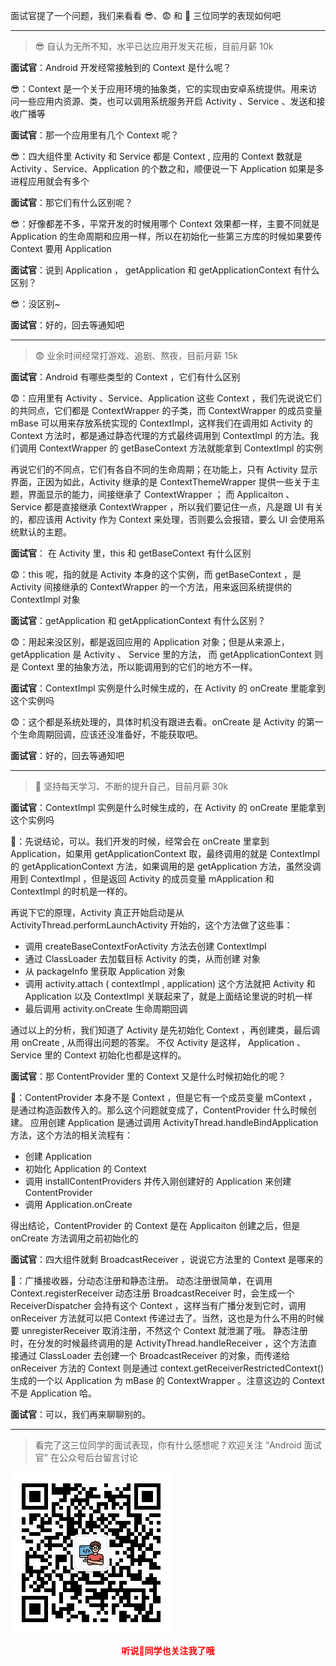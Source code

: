 面试官提了一个问题，我们来看看 😎、😨 和 🤔️ 三位同学的表现如何吧

---
>😎 自认为无所不知，水平已达应用开发天花板，目前月薪 10k

**面试官**：Android 开发经常接触到的 Context 是什么呢？

😎：Context 是一个关于应用环境的抽象类，它的实现由安卓系统提供。用来访问一些应用内资源、类，也可以调用系统服务开启 Activity 、Service 、发送和接收广播等

**面试官**：那一个应用里有几个 Context 呢？

😎：四大组件里 Activity 和 Service 都是 Context , 应用的 Context 数就是 Activity 、Service、Application 的个数之和，顺便说一下 Application 如果是多进程应用就会有多个

**面试官**：那它们有什么区别呢？

😎：好像都差不多，平常开发的时候用哪个 Context 效果都一样，主要不同就是 Application 的生命周期和应用一样，所以在初始化一些第三方库的时候如果要传 Context 要用 Application

**面试官**：说到 Application ， getApplication 和 getApplicationContext 有什么区别？

😎：没区别~

**面试官**：好的，回去等通知吧

---
>😨 业余时间经常打游戏、追剧、熬夜，目前月薪 15k

**面试官**：Android 有哪些类型的 Context ，它们有什么区别

😨：应用里有 Activity 、Service、Application 这些 Context ，我们先说说它们的共同点，它们都是 ContextWrapper 的子类，而 ContextWrapper 的成员变量 mBase 可以用来存放系统实现的 ContextImpl，这样我们在调用如 Activity 的 Context 方法时，都是通过静态代理的方式最终调用到 ContextImpl 的方法。我们调用 ContextWrapper 的 getBaseContext 方法就能拿到 ContextImpl 的实例

再说它们的不同点，它们有各自不同的生命周期；在功能上，只有 Activity 显示界面，正因为如此，Activity 继承的是 ContextThemeWrapper 提供一些关于主题，界面显示的能力，间接继承了 ContextWrapper ； 而 Applicaiton 、Service 都是直接继承 ContextWrapper ，所以我们要记住一点，凡是跟 UI 有关的，都应该用 Activity 作为 Context 来处理，否则要么会报错，要么 UI 会使用系统默认的主题。

**面试官**： 在 Activity 里，this 和 getBaseContext 有什么区别

😨：this 呢，指的就是 Activity 本身的这个实例，而 getBaseContext ，是 Activity 间接继承的 ContextWrapper 的一个方法，用来返回系统提供的 ContextImpl 对象


**面试官**：getApplication 和 getApplicationContext 有什么区别？

😨：用起来没区别，都是返回应用的 Application 对象；但是从来源上， getApplication 是 Activity 、 Service 里的方法， 而 getApplicationContext 则是 Context 里的抽象方法，所以能调用到的它们的地方不一样。

**面试官**：ContextImpl 实例是什么时候生成的，在 Activity 的 onCreate 里能拿到这个实例吗

😨：这个都是系统处理的，具体时机没有跟进去看。onCreate 是 Activity 的第一个生命周期回调，应该还没准备好，不能获取吧。

**面试官**：好的，回去等通知吧

---
>🤔️ 坚持每天学习、不断的提升自己，目前月薪 30k

**面试官**：ContextImpl 实例是什么时候生成的，在 Activity 的 onCreate 里能拿到这个实例吗

🤔️：先说结论，可以。我们开发的时候，经常会在 onCreate 里拿到 Application，如果用 getApplicationContext 取，最终调用的就是 ContextImpl 的 getApplicationContext 方法，如果调用的是 getApplication 方法，虽然没调用到 ContextImpl ，但是返回 Activity 的成员变量 mApplication 和 ContextImpl 的时机是一样的。

再说下它的原理，Activity 真正开始启动是从 ActivityThread.performLaunchActivity 开始的，这个方法做了这些事：
* 调用 createBaseContextForActivity 方法去创建 ContextImpl
* 通过 ClassLoader 去加载目标 Activity 的类，从而创建 对象
* 从 packageInfo 里获取 Application 对象
* 调用 activity.attach ( contextImpl , application) 这个方法就把 Activity 和 Application 以及 ContextImpl 关联起来了，就是上面结论里说的时机一样
* 最后调用 activity.onCreate 生命周期回调

通过以上的分析，我们知道了 Activity 是先初始化 Context ，再创建类，最后调用 onCreate , 从而得出问题的答案。
不仅 Activity 是这样， Application 、Service 里的 Context 初始化也都是这样的。

**面试官**：那 ContentProvider 里的 Context 又是什么时候初始化的呢？

🤔️：ContentProvider 本身不是 Context ，但是它有一个成员变量 mContext ，是通过构造函数传入的。那么这个问题就变成了，ContentProvider 什么时候创建。
应用创建 Application 是通过调用 ActivityThread.handleBindApplication 方法，这个方法的相关流程有：
* 创建 Application 
* 初始化 Application 的 Context 
* 调用 installContentProviders 并传入刚创建好的 Application 来创建 ContentProvider
* 调用 Application.onCreate

得出结论，ContentProvider 的 Context 是在 Applicaiton 创建之后，但是 onCreate 方法调用之前初始化的

**面试官**：四大组件就剩 BroadcastReceiver ，说说它方法里的 Context 是哪来的

🤔️：广播接收器，分动态注册和静态注册。
动态注册很简单，在调用 Context.registerReceiver 动态注册 BroadcastReceiver 时，会生成一个 ReceiverDispatcher 会持有这个 Context ，这样当有广播分发到它时，调用 onReceiver 方法就可以把 Context 传递过去了。当然，这也是为什么不用的时候要 unregisterReceiver 取消注册，不然这个 Context 就泄漏了哦。
静态注册时，在分发的时候最终调用的是 ActivityThread.handleReceiver ，这个方法直接通过 ClassLoader 去创建一个 BroadcastReceiver 的对象，而传递给 onReceiver 方法的 Context 则是通过 context.getReceiverRestrictedContext() 生成的一个以 Application 为 mBase 的 ContextWrapper 。注意这边的 Context 不是 Application 哈。

**面试官**：可以，我们再来聊聊别的。

---

> 看完了这三位同学的面试表现，你有什么感想呢？欢迎关注 “Android 面试官” 在公众号后台留言讨论

![img](img/qrcode.jpg)

<center><B><font color=red> 听说🤔️同学也关注我了哦 <font></B></center>

